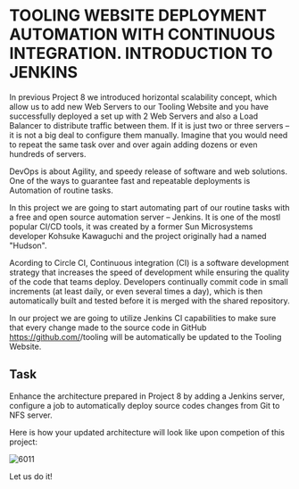 # TOOLING WEBSITE DEPLOYMENT AUTOMATION WITH CONTINUOUS INTEGRATION. INTRODUCTION TO JENKINS

In previous Project 8 we introduced horizontal scalability concept, which allow us to add new Web Servers to our Tooling Website and 
you have successfully deployed a set up with 2 Web Servers and also a Load Balancer to distribute traffic between them. If it is 
just two or three servers – it is not a big deal to configure them manually. Imagine that you would need to repeat the same task over 
and over again adding dozens or even hundreds of servers.

DevOps is about Agility, and speedy release of software and web solutions. One of the ways to guarantee fast and repeatable 
deployments is Automation of routine tasks.

In this project we are going to start automating part of our routine tasks with a free and open source automation server – Jenkins. 
It is one of the mostl popular CI/CD tools, it was created by a former Sun Microsystems developer Kohsuke Kawaguchi and the project
originally had a named "Hudson".

Acording to Circle CI, Continuous integration (CI) is a software development strategy that increases the speed of development while
ensuring the quality of the code that teams deploy. Developers continually commit code in small increments (at least daily, or even
several times a day), which is then automatically built and tested before it is merged with the shared repository.

In our project we are going to utilize Jenkins CI capabilities to make sure that every change made to the source code in
GitHub https://github.com/<yourname>/tooling will be automatically be updated to the Tooling Website.

## Task
Enhance the architecture prepared in Project 8 by adding a Jenkins server, configure a job to automatically deploy source codes 
changes from Git to NFS server.

Here is how your updated architecture will look like upon competion of this project:
  
  
![6011](https://user-images.githubusercontent.com/85270361/210151603-8c6fedbc-4835-456a-97a9-9f282a7bfbf6.PNG)

  
Let us do it!
